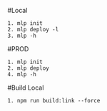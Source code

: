 #Local

```
1. mlp init
2. mlp deploy -l
3. mlp -h

```

#PROD

```
1. mlp init
2. mlp deploy
4. mlp -h

```

#Build Local
```
1. npm run build:link --force

```

  